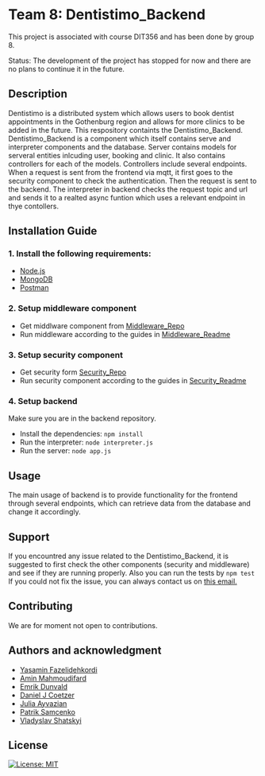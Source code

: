 # Team 8: Dentistimo_Backend
This project is associated with course DIT356 and has been done by group 8.

Status: The development of the project has stopped for now and there are no plans to continue it in the future.

## Description
Dentistimo is a distributed system which allows users to book dentist appointments in the Gothenburg region and allows for more clinics to be added in the future. This respository containts the Dentistimo_Backend. Dentistimo_Backend is a component which itself contains serve and interpreter components and the database. Server contains models for serveral entities inlcuding user, booking and clinic. It also contains controllers for each of the models. Controllers include several endpoints. When a request is sent from the frontend via mqtt, it first goes to the security component to check the authentication. Then the request is sent to the backend. The interpreter in backend checks the request topic and url and sends it to a realted async funtion which uses a relevant endpoint in thye contollers.

## Installation Guide
### 1. Install the following requirements:
- [Node.js](https://nodejs.org/en/download/)
- [MongoDB](https://www.mongodb.com/try/download/community)
- [Postman](https://www.postman.com/downloads/)

### 2. Setup middleware component
- Get middlware component from [Middleware_Repo](https://git.chalmers.se/courses/dit355/dit356-2022/t-8/t8-project)
- Run middleware according to the guides in [Middleware_Readme](https://git.chalmers.se/courses/dit355/dit356-2022/t-8/t8-project/-/blob/main/README.md)

### 3. Setup security component
- Get security form [Security_Repo](https://git.chalmers.se/courses/dit355/dit356-2022/t-8/user-manager)
- Run security component according to the guides in [Security_Readme](https://git.chalmers.se/courses/dit355/dit356-2022/t-8/user-manager/-/blob/main/README.md)

### 4. Setup backend 
Make sure you are in the backend repository.

- Install the dependencies: `npm install`
- Run the interpreter: `node interpreter.js`
- Run the server: `node app.js`

## Usage
The main usage of backend is to provide functionality for the frontend through several endpoints, which can retrieve data from the database and change it accordingly.

## Support
If you encountred any issue related to the Dentistimo_Backend, it is suggested to first check the other components (security and middleware) and see if they are running properly.
Also you can run the tests by `npm test`
If you could not fix the issue, you can always contact us on [this email.](dentistimo.dit356@gmail.com)

## Contributing
We are for moment not open to contributions.

## Authors and acknowledgment
- [Yasamin Fazelidehkordi](https://git.chalmers.se/yasaminf)
- [Amin Mahmoudifard](https://git.chalmers.se/aminmah)
- [Emrik Dunvald](https://git.chalmers.se/dunvald)
- [Daniel J Coetzer](https://git.chalmers.se/coetzer)
- [Julia Ayvazian](https://git.chalmers.se/ayvazian)
- [Patrik Samcenko](https://git.chalmers.se/samcenko)
- [Vladyslav Shatskyi](https://git.chalmers.se/shatskyi)

## License
[![License: MIT](https://img.shields.io/badge/License-MIT-yellow.svg)](https://opensource.org/licenses/MIT)

